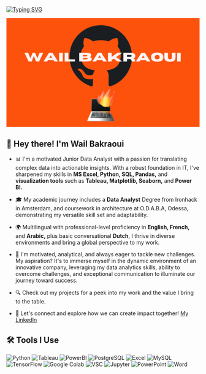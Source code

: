 [![Typing SVG](https://readme-typing-svg.demolab.com?font=Poppins&size=30&duration=3000&pause=1000&color=FFA500&multiline=true&random=false&width=484&height=115&lines=Welcome+to+my+GitHub+Space;My+name+is+Wail+Bakraoui;A+Junior+Data+Analyst)](https://git.io/typing-svg)

![Banner](banner.gif)

## 👋 Hey there! I'm Wail Bakraoui

* 📊 I'm a motivated Junior Data Analyst with a passion for translating complex data into actionable insights. With a robust foundation in IT, I've sharpened my skills in **MS Excel, Python, SQL, Pandas,** and **visualization tools** such as **Tableau, Matplotlib, Seaborn,** and **Power BI.**

* 🎓 My academic journey includes a **Data Analyst** Degree from Ironhack in Amsterdam, and coursework in architecture at O.D.A.B.A, Odessa, demonstrating my versatile skill set and adaptability.

* 🌍 Multilingual with professional-level proficiency in **English, French,** and **Arabic,** plus basic conversational **Dutch**, I thrive in diverse environments and bring a global perspective to my work.

* 🚀 I'm motivated, analytical, and always eager to tackle new challenges. My aspiration? It's to immerse myself in the dynamic environment of an innovative company, leveraging my data analytics skills, ability to overcome challenges, and exceptional communication to illuminate our journey toward success.
  
* 🔍 Check out my projects for a peek into my work and the value I bring to the table.

* 🔗 Let's connect and explore how we can create impact together! [My LinkedIn](https://www.linkedin.com/in/WailBak)


## 🛠 Tools I Use

![Python](https://img.shields.io/badge/Python-3776AB?style=for-the-badge&logo=python&logoColor=white)
![Tableau](https://img.shields.io/badge/Tableau-E97627?style=for-the-badge&logo=Tableau&logoColor=white)
![PowerBI](https://img.shields.io/badge/Power%20BI-F2C811?style=for-the-badge&logo=Power%20BI&logoColor=black)
![PostgreSQL](https://img.shields.io/badge/PostgreSQL-316192?style=for-the-badge&logo=postgresql&logoColor=white)
![Excel](https://img.shields.io/badge/Microsoft%20Excel-217346?style=for-the-badge&logo=microsoft-excel&logoColor=white)
![MySQL](https://img.shields.io/badge/MySQL-4479A1?style=for-the-badge&logo=mysql&logoColor=white)
![TensorFlow](https://img.shields.io/badge/TensorFlow-FF6F00?style=for-the-badge&logo=tensorflow&logoColor=white)
![Google Colab](https://img.shields.io/badge/Google%20Colab-F9AB00?style=for-the-badge&logo=google-colab&logoColor=white)
![VSC](https://img.shields.io/badge/Visual%20Studio%20Code-007ACC?style=for-the-badge&logo=visual-studio-code&logoColor=white)
![Jupyter](https://img.shields.io/badge/Jupyter-F37626?style=for-the-badge&logo=jupyter&logoColor=white)
![PowerPoint](https://img.shields.io/badge/Microsoft%20PowerPoint-B7472A?style=for-the-badge&logo=microsoft-powerpoint&logoColor=white)
![Word](https://img.shields.io/badge/Microsoft%20Word-2B579A?style=for-the-badge&logo=microsoft-word&logoColor=white)



